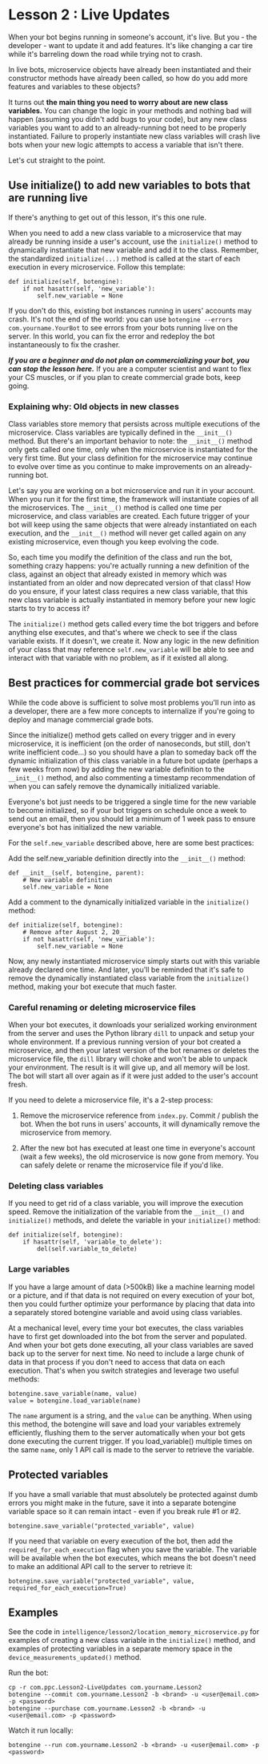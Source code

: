 # Lesson 2 : Live Updates

When your bot begins running in someone's account, it's live. But you - the developer - want to update it and add features. It's like changing a car tire while it's barreling down the road while trying not to crash. 

In live bots, microservice objects have already been instantiated and their constructor methods have already been called, so how do you add more features and variables to these objects?

It turns out **the main thing you need to worry about are new class variables.** You can change the logic in your methods and nothing bad will happen (assuming you didn't add bugs to your code), but any new class variables you want to add to an already-running bot need to be properly instantiated. Failure to properly instantiate new class variables will crash live bots when your new logic attempts to access a variable that isn't there.

Let's cut straight to the point.

## Use initialize() to add new variables to bots that are running live
If there's anything to get out of this lesson, it's this one rule.

When you need to add a new class variable to a microservice that may already be running inside a user's account,
use the `initialize()` method to dynamically instantiate that new variable and add it to the class. Remember, the
standardized `initialize(...)` method is called at the start of each execution in every microservice. Follow this template:

    def initialize(self, botengine):
        if not hasattr(self, 'new_variable'):
            self.new_variable = None
            
If you don't do this, existing bot instances running in users' accounts may crash. It's not the end of the world: you can use `botengine --errors com.yourname.YourBot` to see errors from your bots running live on the server. In this world, you can fix the error and redeploy the bot instantaneously to fix the crasher.

***If you are a beginner and do not plan on commercializing your bot, you can stop the lesson here.*** If you are a computer scientist and want to flex your CS muscles, or if you plan to create commercial grade bots, keep going.


### Explaining why: Old objects in new classes

Class variables store memory that persists across multiple executions of the microservice. Class variables
are typically defined in the `__init__()` method. But there's an important behavior to note: the `__init__()` method only gets called
one time, only when the microservice is instantiated for the very first time. But your class definition for the microservice may 
continue to evolve over time as you continue to make improvements on an already-running bot.

Let's say you are working on a bot microservice and run it in your account. When you run it for the first time, the framework
will instantiate copies of all the microservices. The `__init__()` method is called one time per microservice, and class variables
are created. Each future trigger of your bot will keep using the same objects that were already instantiated on each execution,
and the `__init__()` method will never get called again on any existing microservice, even though you keep evolving the code.

So, each time you modify the definition of the class and run the bot, something crazy happens: you're actually running a new
definition of the class, against an object that already existed in memory which was instantiated from an older and now deprecated
version of that class! How do you ensure, if your latest class requires a new class variable, that this new class variable is actually
instantiated in memory before your new logic starts to try to access it?

The `initialize()` method gets called every time the bot triggers and before anything else executes, and that's where we check to see
if the class variable exists. If it doesn't, we create it. Now any logic in the new definition of your class that may reference 
`self.new_variable` will be able to see and interact with that variable with no problem, as if it existed all along.


## Best practices for commercial grade bot services

While the code above is sufficient to solve most problems you'll run into as a developer, there are a few more concepts to internalize if you're going to deploy and manage commercial grade bots.

Since the initialize() method gets called on every trigger and in every microservice, it is inefficient (on the order of nanoseconds, but still, don't write inefficient code...) so you should have a plan to
someday back off the dynamic initialization of this class variable in a future bot update (perhaps a few weeks from now) by adding
the new variable definition to the `__init__()` method, and also commenting a timestamp recommendation of when you can safely remove
the dynamically initialized variable.

Everyone's bot just needs to be triggered a single time for the new variable to become initialized, so
if your bot triggers on schedule once a week to send out an email, then you should let a minimum of 1 week pass to ensure everyone's
bot has initialized the new variable.

For the `self.new_variable` described above, here are some best practices:

Add the self.new_variable definition directly into the `__init__()` method:

    def __init__(self, botengine, parent):
        # New variable definition
        self.new_variable = None

Add a comment to the dynamically initialized variable in the `initialize()` method:

    def initialize(self, botengine):
        # Remove after August 2, 20__
        if not hasattr(self, 'new_variable'):
            self.new_variable = None

Now, any newly instantiated microservice simply starts out with this variable already declared one time. And later, you'll
be reminded that it's safe to remove the dynamically instantiated class variable from the `initialize()` method, making
your bot execute that much faster.

### Careful renaming or deleting microservice files

When your bot executes, it downloads your serialized working environment from the server and uses the Python library `dill` 
to unpack and setup your whole environment. If a previous running version of your bot created a microservice, and then 
your latest version of the bot renames or deletes the microservice file, the `dill` library will choke and won't be able to unpack your
environment. The result is it will give up, and all memory will be lost. The bot will start all over again as if it were
just added to the user's account fresh.

If you need to delete a microservice file, it's a 2-step process:

1. Remove the microservice reference from `index.py`. Commit / publish the bot. When the bot runs in users' accounts, it
will dynamically remove the microservice from memory.

2. After the new bot has executed at least one time in everyone's account (wait a few weeks), the old microservice is now 
gone from memory. You can safely delete or rename the microservice file if you'd like.


### Deleting class variables
If you need to get rid of a class variable, you will improve the execution speed. Remove the initialization of the variable
from the `__init__()` and `initialize()` methods, and delete the variable in your `initialize()` method:

    def initialize(self, botengine):
        if hasattr(self, 'variable_to_delete'):
            del(self.variable_to_delete)
            

### Large variables
If you have a large amount of data (>500kB) like a machine learning model or a picture, and if that data is not
required on every execution of your bot, then you could further optimize your performance by placing that data into
a separately stored botengine variable and avoid using class variables.

At a mechanical level, every time your bot executes, the class variables have to first get downloaded into the bot from the
server and populated. And when your bot gets done executing, all your class variables are saved back up to the server for
next time. No need to include a large chunk of data in that process if you don't need to access that data on each execution.
That's when you switch strategies and leverage two useful methods:

    botengine.save_variable(name, value)
    value = botengine.load_variable(name)

The `name` argument is a string, and the `value` can be anything. When using this method, the botengine will save and load your
variables extremely efficiently, flushing them to the server automatically when your bot gets done executing the current trigger.
If you load_variable() multiple times on the same `name`, only 1 API call is made to the server to retrieve the variable.

## Protected variables
If you have a small variable that must absolutely be protected against dumb errors you might make in the future, 
save it into a separate botengine variable space so it can remain intact - even if you break rule #1 or #2.

    botengine.save_variable("protected_variable", value)

If you need that variable on every execution of the bot, then add the `required_for_each_execution` flag when you save the 
variable. The variable will be available when the bot executes, which means the bot doesn't need to make an additional API
call to the server to retrieve it:

    botengine.save_variable("protected_variable", value, required_for_each_execution=True)
   

## Examples
See the code in `intelligence/lesson2/location_memory_microservice.py` for examples of creating a new class variable in the `initialize()` method, and examples of protecting variables in a separate memory space in the `device_measurements_updated()` method.

Run the bot:

    cp -r com.ppc.Lesson2-LiveUpdates com.yourname.Lesson2
    botengine --commit com.yourname.Lesson2 -b <brand> -u <user@email.com> -p <password>
    botengine --purchase com.yourname.Lesson2 -b <brand> -u <user@email.com> -p <password>

Watch it run locally:

    botengine --run com.yourname.Lesson2 -b <brand> -u <user@email.com> -p <password>